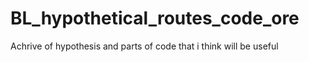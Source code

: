 # BL_hypothetical_routes_code_ore


Achrive of hypothesis and parts of code that i think will be useful
